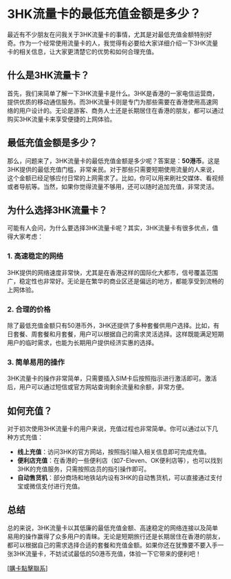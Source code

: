 # 3HK流量卡的最低充值金额是多少？

最近有不少朋友在问我关于3HK流量卡的事情，尤其是对最低充值金额特别好奇。作为一个经常使用流量卡的人，我觉得有必要给大家详细介绍一下3HK流量卡的相关信息，让大家更清楚它的优势和如何合理充值。

## 什么是3HK流量卡？

首先，我们来简单了解一下3HK流量卡是什么。3HK是香港的一家电信运营商，提供优质的移动通信服务。而3HK流量卡则是专门为那些需要在香港使用高速网络的用户设计的。无论是游客、商务人士还是长期居住在香港的朋友，都可以通过购买3HK流量卡来享受便捷的上网体验。

## 最低充值金额是多少？

那么，问题来了，3HK流量卡的最低充值金额是多少呢？答案是：**50港币**。这是3HK提供的最低充值门槛，非常亲民。对于那些只需要短期使用流量的人来说，这个金额已经足够应付日常的上网需求了。比如，你可以用来刷社交媒体、看视频或者导航等。当然，如果你觉得流量不够用，还可以随时追加充值，非常灵活。

## 为什么选择3HK流量卡？

可能有人会问，为什么要选择3HK流量卡呢？其实，3HK流量卡有很多优点，值得大家考虑：

### 1. 高速稳定的网络

3HK提供的网络速度非常快，尤其是在香港这样的国际化大都市，信号覆盖范围广，稳定性也非常好。无论是在繁华的商业区还是偏远的地方，都能享受到流畅的上网体验。

### 2. 合理的价格

除了最低充值金额只有50港币外，3HK还提供了多种套餐供用户选择。比如，有日套餐、周套餐和月套餐，用户可以根据自己的需求灵活选择。这样既能满足短期用户的临时需求，也能为长期用户提供经济实惠的选择。

### 3. 简单易用的操作

3HK流量卡的操作非常简单，只需要插入SIM卡后按照指示进行激活即可。激活后，用户可以通过短信或官方网站查询剩余流量和余额，非常方便。

## 如何充值？

对于初次使用3HK流量卡的用户来说，充值过程也非常简单。你可以通过以下几种方式充值：

- **线上充值**：访问3HK的官方网站，按照指引输入相关信息即可完成充值。
- **便利店充值**：在香港的一些便利店（如7-Eleven、OK便利店等），也可以找到3HK的充值服务，只需按照店员的指引操作即可。
- **自动售货机**：部分商场和地铁站内设有3HK的自动售货机，可以直接通过支付宝或微信支付进行充值。

## 总结

总的来说，3HK流量卡以其低廉的最低充值金额、高速稳定的网络连接以及简单易用的操作赢得了众多用户的青睐。无论是短期旅行还是长期居住在香港的朋友，都可以根据自己的需求选择合适的套餐和充值金额。如果你还在犹豫要不要入手一张3HK流量卡，不妨试试最低的50港币充值，体验一下它带来的便利吧！

[[購卡點擊聯系](https://t.me/s/esim1088)]